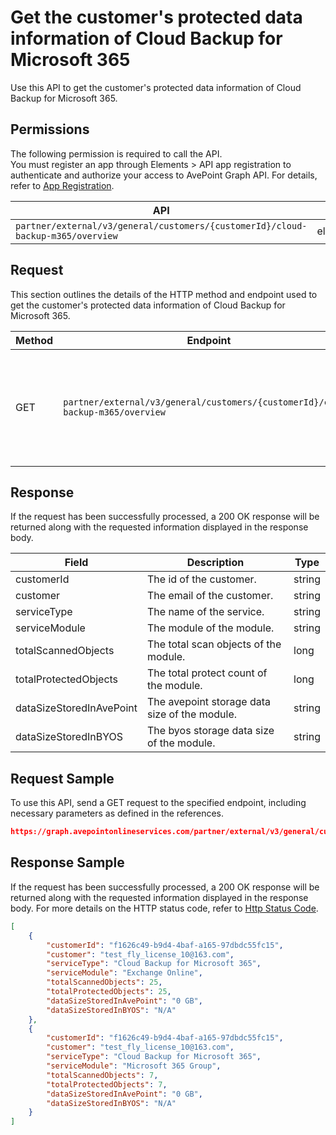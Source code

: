 # Get the customer's protected data information of Cloud Backup for Microsoft 365

Use this API to get the customer's protected data information of Cloud Backup for Microsoft 365. 

 ## Permissions

The following permission is required to call the API.  
You must register an app through Elements > API app registration to authenticate and authorize your access to AvePoint Graph API. For details, refer to [App Registration](https://cdn.avepoint.com/assets/apelements-webhelp/avepoint-elements-for-partners/index.htm#!Documents/appregistration.htm).

| API | Permission  |
|-----------|--------|
| `partner/external/v3/general/customers/{customerId}/cloud-backup-m365/overview`|elements.cbprotected.read.all|  

## Request

This section outlines the details of the HTTP method and endpoint used to get the customer's protected data information of Cloud Backup for Microsoft 365.

| Method | Endpoint | Description |
|-----------|--------|------------|
| GET | `partner/external/v3/general/customers/{customerId}/cloud-backup-m365/overview` | Get the customer's protected data information of Cloud Backup for Microsoft 365.|

## Response

If the request has been successfully processed, a 200 OK response will be returned along with the requested information displayed in the response body.
 
| Field | Description | Type |
| --- | --- | --- |
| customerId               | The id of the customer.                 | string |
| customer     | The email of the customer.       | string |
| serviceType       | The name of the service.      | string |
| serviceModule | The module of the module. | string |
| totalScannedObjects | The total scan objects of the module. | long |
| totalProtectedObjects | The total protect count of the module. | long |
| dataSizeStoredInAvePoint | The avepoint storage data size of the module. | string |
| dataSizeStoredInBYOS | The byos storage data size of the module. | string |

## Request Sample
To use this API, send a GET request to the specified endpoint, including necessary parameters as defined in the references.
```json
https://graph.avepointonlineservices.com/partner/external/v3/general/customers/{customerId}/cloud-backup-m365/overview
```
 
## Response Sample
If the request has been successfully processed, a 200 OK response will be returned along with the requested information displayed in the response body.
For more details on the HTTP status code, refer to [Http Status Code](https://learn.avepoint.com/docs/Use-AvePoint-Graph-API.html#http-status-code).
```json
[
    {
        "customerId": "f1626c49-b9d4-4baf-a165-97dbdc55fc15",
        "customer": "test_fly_license_10@163.com",
        "serviceType": "Cloud Backup for Microsoft 365",
        "serviceModule": "Exchange Online",
        "totalScannedObjects": 25,
        "totalProtectedObjects": 25,
        "dataSizeStoredInAvePoint": "0 GB",
        "dataSizeStoredInBYOS": "N/A"
    },
    {
        "customerId": "f1626c49-b9d4-4baf-a165-97dbdc55fc15",
        "customer": "test_fly_license_10@163.com",
        "serviceType": "Cloud Backup for Microsoft 365",
        "serviceModule": "Microsoft 365 Group",
        "totalScannedObjects": 7,
        "totalProtectedObjects": 7,
        "dataSizeStoredInAvePoint": "0 GB",
        "dataSizeStoredInBYOS": "N/A"
    }
]
```